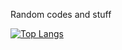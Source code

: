 Random codes and stuff

<!---
MCLiii/MCLiii is a ✨ special ✨ repository because its `README.md` (this file) appears on your GitHub profile.
You can click the Preview link to take a look at your changes.
--->
[![Top Langs](https://github-readme-stats.vercel.app/api/top-langs/?username=MCLiii&size_weight=0.5&count_weight=0.5&theme=cobalt)](https://github.com/anuraghazra/github-readme-stats)
